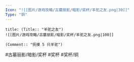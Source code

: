 ```yaml
---
Icon: "![[图片/游戏攻略/古墓丽影/暗影/奖杯/羊驼之友.png|30]]"
Type: "铜"
---
```

```ad-common-bronze-trophy
title: (Title:: "羊驼之友")
![[图片/游戏攻略/古墓丽影/暗影/奖杯/羊驼之友.png|100]]

(Comment:: "抚摸 5 只羊驼")
```

#古墓丽影/暗影/奖杯 #奖杯 #奖杯/铜

